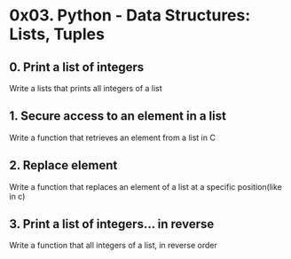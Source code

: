 # 0x03. Python - Data Structures: Lists, Tuples

## 0. Print a list of integers
Write a lists that prints all integers of a list

## 1. Secure access to an element in a list
Write a function that retrieves an element from a list in C

## 2. Replace element
Write a function that replaces an element of a list at a specific position(like in c)

## 3. Print a list of integers... in reverse
Write a function that all integers of a list, in reverse order

